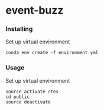 # event-buzz

### Installing
Set up virtual environment
```
conda env create -f environment.yml
```


### Usage
Set up virtual environment
```
source activate rtes
cd public
source deactivate
```